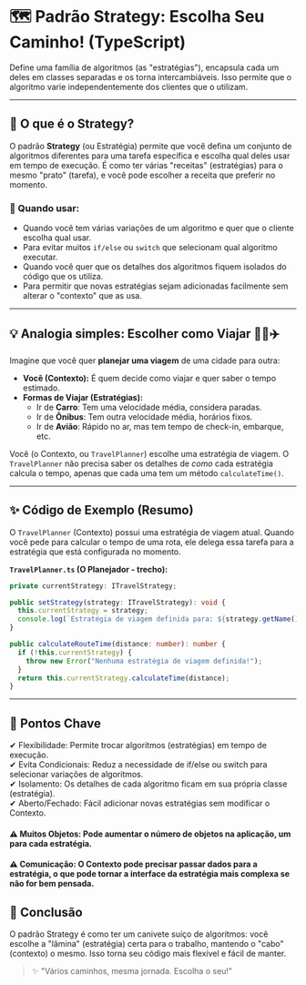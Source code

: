 # 🗺️ Padrão Strategy: Escolha Seu Caminho! (TypeScript)

Define uma família de algoritmos (as "estratégias"), encapsula cada um deles em classes separadas e os torna intercambiáveis. Isso permite que o algoritmo varie independentemente dos clientes que o utilizam.

---

## 📌 O que é o Strategy?

O padrão **Strategy** (ou Estratégia) permite que você defina um conjunto de algoritmos diferentes para uma tarefa específica e escolha qual deles usar em tempo de execução. É como ter várias "receitas" (estratégias) para o mesmo "prato" (tarefa), e você pode escolher a receita que preferir no momento.

### 🎯 Quando usar:

- Quando você tem várias variações de um algoritmo e quer que o cliente escolha qual usar.
- Para evitar muitos `if/else` ou `switch` que selecionam qual algoritmo executar.
- Quando você quer que os detalhes dos algoritmos fiquem isolados do código que os utiliza.
- Para permitir que novas estratégias sejam adicionadas facilmente sem alterar o "contexto" que as usa.

---

## 💡 Analogia simples: Escolher como Viajar 🚗🚌✈️

Imagine que você quer **planejar uma viagem** de uma cidade para outra:

- **Você (Contexto):** É quem decide como viajar e quer saber o tempo estimado.
- **Formas de Viajar (Estratégias):**
  - Ir de **Carro**: Tem uma velocidade média, considera paradas.
  - Ir de **Ônibus**: Tem outra velocidade média, horários fixos.
  - Ir de **Avião**: Rápido no ar, mas tem tempo de check-in, embarque, etc.

Você (o Contexto, ou `TravelPlanner`) escolhe uma estratégia de viagem. O `TravelPlanner` não precisa saber os detalhes de _como_ cada estratégia calcula o tempo, apenas que cada uma tem um método `calculateTime()`.

---

## ✨ Código de Exemplo (Resumo)

O `TravelPlanner` (Contexto) possui uma estratégia de viagem atual. Quando você pede para calcular o tempo de uma rota, ele delega essa tarefa para a estratégia que está configurada no momento.

**`TravelPlanner.ts` (O Planejador - trecho):**

```typescript
private currentStrategy: ITravelStrategy;

public setStrategy(strategy: ITravelStrategy): void {
  this.currentStrategy = strategy;
  console.log(`Estratégia de viagem definida para: ${strategy.getName()}`);
}

public calculateRouteTime(distance: number): number {
  if (!this.currentStrategy) {
    throw new Error("Nenhuma estratégia de viagem definida!");
  }
  return this.currentStrategy.calculateTime(distance);
}
```

---

## 🧠 Pontos Chave

✔ Flexibilidade: Permite trocar algoritmos (estratégias) em tempo de execução.  
✔ Evita Condicionais: Reduz a necessidade de if/else ou switch para selecionar variações de algoritmos.  
✔ Isolamento: Os detalhes de cada algoritmo ficam em sua própria classe (estratégia).  
✔ Aberto/Fechado: Fácil adicionar novas estratégias sem modificar o Contexto.

#### ⚠️ Muitos Objetos: Pode aumentar o número de objetos na aplicação, um para cada estratégia.

#### ⚠️ Comunicação: O Contexto pode precisar passar dados para a estratégia, o que pode tornar a interface da estratégia mais complexa se não for bem pensada.

## 📌 Conclusão

O padrão Strategy é como ter um canivete suíço de algoritmos: você escolhe a "lâmina" (estratégia) certa para o trabalho, mantendo o "cabo" (contexto) o mesmo. Isso torna seu código mais flexível e fácil de manter.

> ✨ "Vários caminhos, mesma jornada. Escolha o seu!"
